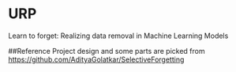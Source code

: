 # URP
Learn to forget: Realizing data removal in Machine Learning Models

##Reference
Project design and some parts are picked from https://github.com/AdityaGolatkar/SelectiveForgetting
